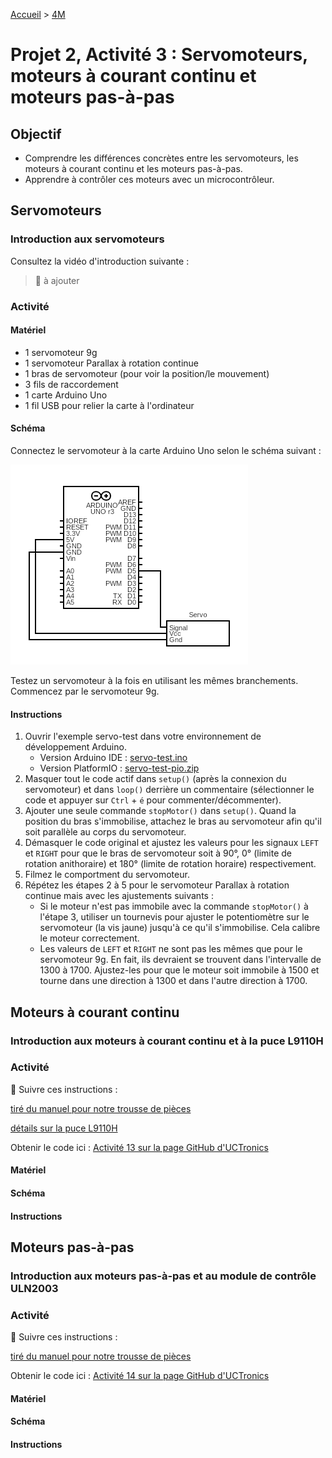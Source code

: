 [Accueil](./index.md) > [4M](./accueil4M.md#projet-2--circuits-électroniques-et-programmation)

# Projet 2, Activité 3 : Servomoteurs, moteurs à courant continu et moteurs pas-à-pas

## Objectif

- Comprendre les différences concrètes entre les servomoteurs, les moteurs à courant continu et les moteurs pas-à-pas.
- Apprendre à contrôler ces moteurs avec un microcontrôleur.

## Servomoteurs

### Introduction aux servomoteurs

Consultez la vidéo d'introduction suivante :

> 🚧 à ajouter

### Activité

#### Matériel

- 1 servomoteur 9g
- 1 servomoteur Parallax à rotation continue
- 1 bras de servomoteur (pour voir la position/le mouvement)
- 3 fils de raccordement
- 1 carte Arduino Uno
- 1 fil USB pour relier la carte à l'ordinateur

#### Schéma

Connectez le servomoteur à la carte Arduino Uno selon le schéma suivant :

![Schéma de connexion pour un servomoteur](./assets/images/p2/schematic-act3_servo.png)

Testez un servomoteur à la fois en utilisant les mêmes branchements. Commencez par le servomoteur 9g.

#### Instructions

1. Ouvrir l'exemple servo-test dans votre environnement de développement Arduino.
   - Version Arduino IDE : [servo-test.ino](./assets/code/arduinoide/servo-test.ino)
   - Version PlatformIO : [servo-test-pio.zip](./assets/code/platformio/servo-test-pio.zip)
1. Masquer tout le code actif dans `setup()` (après la connexion du servomoteur) et dans `loop()` derrière un commentaire (sélectionner le code et appuyer sur `Ctrl` + `é` pour commenter/décommenter). 
1. Ajouter une seule commande `stopMotor()` dans `setup()`. Quand la position du bras s'immobilise, attachez le bras au servomoteur afin qu'il soit parallèle au corps du servomoteur.
1. Démasquer le code original et ajustez les valeurs pour les signaux `LEFT` et `RIGHT` pour que le bras de servomoteur soit à 90°, 0° (limite de rotation anithoraire) et 180° (limite de rotation horaire) respectivement.
1. Filmez le comportment du servomoteur.
1. Répétez les étapes 2 à 5 pour le servomoteur Parallax à rotation continue mais avec les ajustements suivants :
    - Si le moteur n'est pas immobile avec la commande `stopMotor()` à l'étape 3, utiliser un tournevis pour ajuster le potentiomètre sur le servomoteur (la vis jaune)  jusqu'à ce qu'il s'immobilise. Cela calibre le moteur correctement.
    - Les valeurs de `LEFT` et `RIGHT` ne sont pas les mêmes que pour le servomoteur 9g. En fait, ils devraient se trouvent dans l'intervalle de 1300 à 1700. Ajustez-les pour que le moteur soit immobile à 1500 et tourne dans une direction à 1300 et dans l'autre direction à 1700.

## Moteurs à courant continu

### Introduction aux moteurs à courant continu et à la puce L9110H

### Activité

🚧 Suivre ces instructions :

[tiré du manuel pour notre trousse de pièces](https://www.manualslib.com/manual/1810234/Uctronics-Ultimate-Starter-Kit-For-Arduino.html?page=38#manual)

[détails sur la puce L9110H](https://cdn-shop.adafruit.com/product-files/4489/4489_datasheet-l9110.pdf)

Obtenir le code ici : [Activité 13 sur la page GitHub d'UCTronics](https://github.com/UCTRONICS/uctronics_arduino_kits/blob/master/Code/Lesson_13_Controlling_DC_motor/Lesson_13_Controlling_DC_motor.ino)

#### Matériel

#### Schéma

#### Instructions

## Moteurs pas-à-pas

### Introduction aux moteurs pas-à-pas et au module de contrôle ULN2003

### Activité

🚧 Suivre ces instructions :

[tiré du manuel pour notre trousse de pièces](https://www.manualslib.com/manual/1810234/Uctronics-Ultimate-Starter-Kit-For-Arduino.html?page=40#manual)

Obtenir le code ici : [Activité 14 sur la page GitHub d'UCTronics](https://github.com/UCTRONICS/uctronics_arduino_kits/blob/master/Code/Lesson_14_Controlling_Stepper_Motor/Lesson_14_Controlling_Stepper_Motor.ino)

#### Matériel

#### Schéma

#### Instructions

